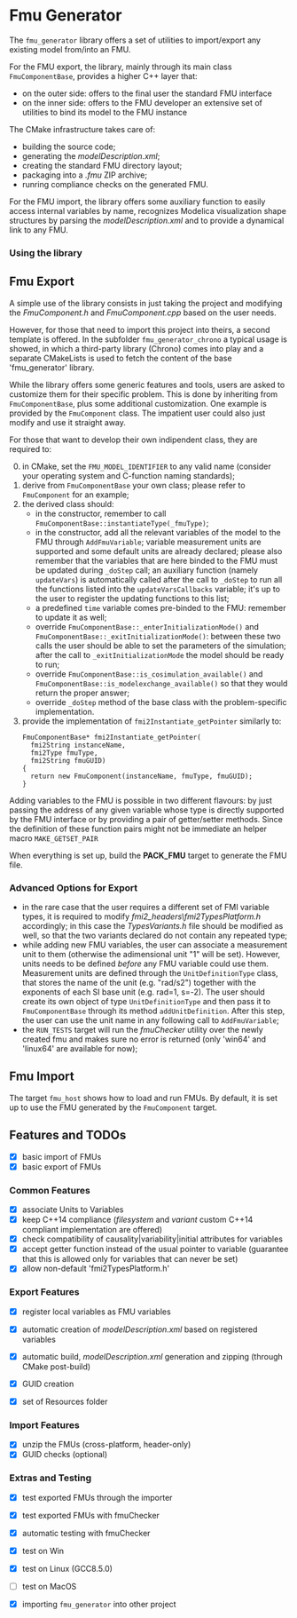 # Fmu Generator
The `fmu_generator` library offers a set of utilities to import/export any existing model from/into an FMU.

For the FMU export, the library, mainly through its main class `FmuComponentBase`, provides a higher C++ layer that:
- on the outer side: offers to the final user the standard FMU interface 
- on the inner side: offers to the FMU developer an extensive set of utilities to bind its model to the FMU instance

The CMake infrastructure takes care of:
- building the source code;
- generating the _modelDescription.xml_;
- creating the standard FMU directory layout;
- packaging into a _.fmu_ ZIP archive;
- runring compliance checks on the generated FMU.

For the FMU import, the library offers some auxiliary function to easily access internal variables by name, recognizes Modelica visualization shape structures by parsing the _modelDescription.xml_ and to provide a dynamical link to any FMU.


### Using the library

## Fmu Export

A simple use of the library consists in just taking the project and modifying the _FmuComponent.h_ and _FmuComponent.cpp_ based on the user needs.

However, for those that need to import this project into theirs, a second template is offered. In the subfolder `fmu_generator_chrono` a typical usage is showed, in which a third-party library (Chrono) comes into play and a separate CMakeLists is used to fetch the content of the base 'fmu_generator' library.


While the library offers some generic features and tools, users are asked to customize them for their specific problem. This is done by inheriting from `FmuComponentBase`, plus some additional customization. One example is provided by the `FmuComponent` class. The impatient user could also just modify and use it straight away.

For those that want to develop their own indipendent class, they are required to:

0. in CMake, set the `FMU_MODEL_IDENTIFIER` to any valid name (consider your operating system and C-function naming standards);
1. derive from `FmuComponentBase` your own class; please refer to `FmuComponent` for an example;
2. the derived class should:
   - in the constructor, remember to call `FmuComponentBase::instantiateType(_fmuType)`;
   - in the constructor, add all the relevant variables of the model to the FMU through `AddFmuVariable`; variable measurement units are supported and some default units are already declared; please also remember that the variables that are here binded to the FMU must be updated during `_doStep` call; an auxiliary function (namely `updateVars`) is automatically called after the call to `_doStep` to run all the functions listed into the `updateVarsCallbacks` variable; it's up to the user to register the updating functions to this list;
   - a predefined `time` variable comes pre-binded to the FMU: remember to update it as well;
   - override `FmuComponentBase::_enterInitializationMode()` and `FmuComponentBase::_exitInitializationMode()`: between these two calls the user should be able to set the parameters of the simulation; after the call to `_exitInitializationMode` the model should be ready to run;
   - override `FmuComponentBase::is_cosimulation_available()` and `FmuComponentBase::is_modelexchange_available()` so that they would return the proper answer;
   - override `_doStep` method of the base class with the problem-specific implementation.
3. provide the implementation of `fmi2Instantiate_getPointer` similarly to:
   ```
   FmuComponentBase* fmi2Instantiate_getPointer(
     fmi2String instanceName,
     fmi2Type fmuType,
     fmi2String fmuGUID)
   {
     return new FmuComponent(instanceName, fmuType, fmuGUID);
   }
    ```

Adding variables to the FMU is possible in two different flavours: by just passing the address of any given variable whose type is directly supported by the FMU interface or by providing a pair of getter/setter methods. Since the definition of these function pairs might not be immediate an helper macro `MAKE_GETSET_PAIR`

When everything is set up, build the **PACK_FMU** target to generate the FMU file.

### Advanced Options for Export

- in the rare case that the user requires a different set of FMI variable types, it is required to modify _fmi2_headers\fmi2TypesPlatform.h_ accordingly; in this case the _TypesVariants.h_ file should be modified as well, so that the two variants declared do not contain any repeated type;
- while adding new FMU variables, the user can associate a measurement unit to them (otherwise the adimensional unit "1" will be set). However, units needs to be defined _before_ any FMU variable could use them. Measurement units are defined through the `UnitDefinitionType` class, that stores the name of the unit (e.g. "rad/s2") together with the exponents of each SI base unit (e.g. rad=1, s=-2). The user should create its own object of type `UnitDefinitionType` and then pass it to `FmuComponentBase` through its method `addUnitDefinition`. After this step, the user can use the unit name in any following call to `AddFmuVariable`;
- the `RUN_TESTS` target will run the _fmuChecker_ utility over the newly created fmu and makes sure no error is returned (only 'win64' and 'linux64' are available for now);



## Fmu Import

The target `fmu_host` shows how to load and run FMUs. By default, it is set up to use the FMU generated by the `FmuComponent` target.


## Features and TODOs

- [x] basic import of FMUs
- [x] basic export of FMUs

### Common Features
- [x] associate Units to Variables
- [x] keep C++14 compliance (_filesystem_ and _variant_ custom C++14 compliant implementation are offered)
- [x] check compatibility of causality|variability|initial attributes for variables
- [x] accept getter function instead of the usual pointer to variable (guarantee that this is allowed only for variables that can never be set)
- [x] allow non-default 'fmi2TypesPlatform.h'

### Export Features
- [x] register local variables as FMU variables
- [x] automatic creation of *modelDescription.xml* based on registered variables
- [x] automatic build, *modelDescription.xml* generation and zipping (through CMake post-build)
- [x] GUID creation
- [x] set of Resources folder


### Import Features
- [x] unzip the FMUs (cross-platform, header-only)
- [x] GUID checks (optional)

### Extras and Testing
- [x] test exported FMUs through the importer
- [x] test exported FMUs with fmuChecker
- [x] automatic testing with fmuChecker
- [x] test on Win
- [x] test on Linux (GCC8.5.0)
- [ ] test on MacOS
- [x] importing `fmu_generator` into other project




